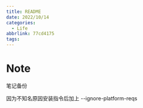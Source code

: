 ```yaml
---
title: README
date: 2022/10/14
categories:
  - Life
abbrlink: 77cd4175
tags:
---
```



# Note
笔记备份


因为不知名原因安装指令后加上
--ignore-platform-reqs
